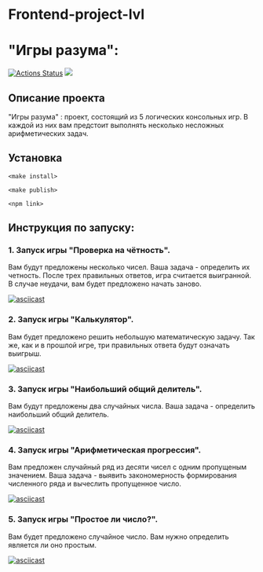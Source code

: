 # Frontend-project-lvl
# "Игры разума":
[![Actions Status](https://github.com/AntonAndreev1208/frontend-project-lvl1/workflows/hexlet-check/badge.svg)](https://github.com/AntonAndreev1208/frontend-project-lvl1/actions)
<a href="https://codeclimate.com/github/AntonAndreev1208/frontend-project-lvl1/maintainability"><img src="https://api.codeclimate.com/v1/badges/5bbcdeb929cefe2d1fce/maintainability" /></a>

## Описание проекта
"Игры разума" : проект, состоящий из 5 логических консольных игр. В каждой из них вам предстоит выполнять несколько несложных арифметических задач. 

## Установка
    <make install>

    <make publish>

    <npm link>

## Инструкция по запуску:
### 1. Запуск игры "Проверка на чётность".  

<brain-even>

Вам будут предложены несколько чисел. Ваша задача - определить их четность.  После трех правильных ответов, игра считается выигранной. В случае неудачи, вам будет предложено начать заново. 

[![asciicast](https://asciinema.org/a/ymLbkEPnE6YeaA1xKPjjgfgU3.svg)](https://asciinema.org/a/ymLbkEPnE6YeaA1xKPjjgfgU3)

### 2. Запуск игры "Калькулятор".

<brain-calc>

Вам будет предложено решить небольшую математическую задачу. Так же, как и в прошлой игре, три правильных ответа будут означать выигрыш. 

[![asciicast](https://asciinema.org/a/1Hi1iBN9ah4Zi1cZeXJKC17Fk.svg)](https://asciinema.org/a/1Hi1iBN9ah4Zi1cZeXJKC17Fk)

### 3. Запуск игры "Наибольший общий делитель".

<brain-gcd>

Вам будут предложены два случайных числа. Ваша задача - определить наибольший общий делитель. 

[![asciicast](https://asciinema.org/a/SP97hAkptl1mkgnR6P7nlfN1m.svg)](https://asciinema.org/a/SP97hAkptl1mkgnR6P7nlfN1m)

### 4. Запуск игры "Арифметическая прогрессия".

<brain-progression>

Вам предложен случайный ряд из десяти чисел с одним пропущеным значением. Ваша задача - выявить закономерность формирования численного ряда и вычеслить пропущенное число.

[![asciicast](https://asciinema.org/a/b5fP09agw67fumnYb8NW6AXNV.svg)](https://asciinema.org/a/b5fP09agw67fumnYb8NW6AXNV)


### 5. Запуск игры "Простое ли число?".

<brain-prime>

Вам будет предложено случайное число. Вам нужно определить является ли оно простым. 

[![asciicast](https://asciinema.org/a/f1DeXdqk1yUB31zCbGfXeMrY4.svg)](https://asciinema.org/a/f1DeXdqk1yUB31zCbGfXeMrY4)
